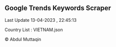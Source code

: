 

## Google Trends Keywords Scraper 
 
Last Update 13-04-2023 , 22:45:13

Country List :
VIETNAM.json



© Abdul Muttaqin 
